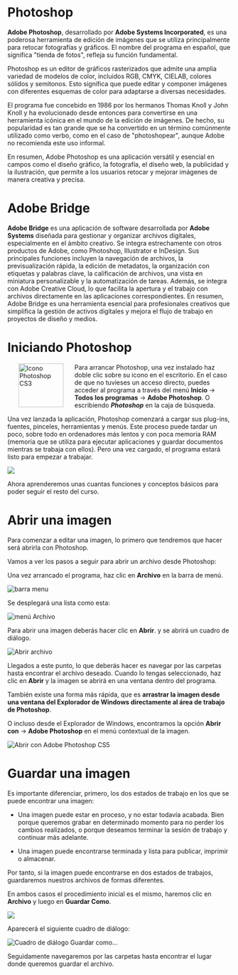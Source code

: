 # Photoshop

**Adobe Photoshop**, desarrollado por **Adobe Systems Incorporated**, es una poderosa herramienta de edición de imágenes que se utiliza principalmente para retocar fotografías y gráficos. El nombre del programa en español, que significa "tienda de fotos", refleja su función fundamental.

Photoshop es un editor de gráficos rasterizados que admite una amplia variedad de modelos de color, incluidos RGB, CMYK, CIELAB, colores sólidos y semitonos. Esto significa que puede editar y componer imágenes con diferentes esquemas de color para adaptarse a diversas necesidades.

El programa fue concebido en 1986 por los hermanos Thomas Knoll y John Knoll y ha evolucionado desde entonces para convertirse en una herramienta icónica en el mundo de la edición de imágenes. De hecho, su popularidad es tan grande que se ha convertido en un término comúnmente utilizado como verbo, como en el caso de "photoshopear", aunque Adobe no recomienda este uso informal.

En resumen, Adobe Photoshop es una aplicación versátil y esencial en campos como el diseño gráfico, la fotografía, el diseño web, la publicidad y la ilustración, que permite a los usuarios retocar y mejorar imágenes de manera creativa y precisa.

# Adobe Bridge

**Adobe Bridge** es una aplicación de software desarrollada por **Adobe Systems** diseñada para gestionar y organizar archivos digitales, especialmente en el ámbito creativo. Se integra estrechamente con otros productos de Adobe, como Photoshop, Illustrator e InDesign. Sus principales funciones incluyen la navegación de archivos, la previsualización rápida, la edición de metadatos, la organización con etiquetas y palabras clave, la calificación de archivos, una vista en miniatura personalizable y la automatización de tareas. Además, se integra con Adobe Creative Cloud, lo que facilita la apertura y el trabajo con archivos directamente en las aplicaciones correspondientes. En resumen, Adobe Bridge es una herramienta esencial para profesionales creativos que simplifica la gestión de activos digitales y mejora el flujo de trabajo en proyectos de diseño y medios.

# Iniciando Photoshop

<img src="https://www.aulaclic.es/photoshop-cc/graficos/iconoadobe.png" alt="Icono Photoshop CS3" width="101" height="98" hspace="25" class="enlinea" style="float: left;">Para arrancar Photoshop, una vez instalado haz doble clic sobre su icono en el escritorio. En el caso de que no tuvieses un acceso directo, puedes acceder al programa a través del menú **Inicio** → **Todos los programas** → **Adobe Photoshop**. O escribiendo ***Photoshop*** en la caja de búsqueda.

Una vez lanzada la aplicación, Photoshop comenzará a cargar sus plug-ins, fuentes, pinceles, herramientas y menús. Este proceso puede tardar un poco, sobre todo en ordenadores más lentos y con poca memoria RAM (memoria que se utiliza para ejecutar aplicaciones y guardar documentos mientras se trabaja con ellos). Pero una vez cargado, el programa estará listo para empezar a trabajar.

![](https://fotoformacion.com/wp-content/uploads/2019/11/Photoshop-2020.jpg)

Ahora aprenderemos unas cuantas funciones y conceptos básicos para poder seguir el resto del curso.

# Abrir una imagen

Para comenzar a editar una imagen, lo primero que tendremos que hacer será abrirla con Photoshop.

Vamos a ver los pasos a seguir para abrir un archivo desde Photoshop:

Una vez arrancado el programa, haz clic en **Archivo** en la barra de menú.

![barra menu](https://www.aulaclic.es/photoshop-cc/graficos/barramenuarchivo2gris.png)

Se desplegará una lista como esta:

![menú Archivo](https://www.aulaclic.es/photoshop-cc/graficos/menuarchivo.gif)

Para abrir una imagen deberás hacer clic en **Abrir**. y se abrirá un cuadro de diálogo.

![Abrir archivo](https://www.aulaclic.es/photoshop-cc/graficos/dialogoabrir.png)

Llegados a este punto, lo que deberás hacer es navegar por las carpetas hasta encontrar el archivo deseado. Cuando lo tengas seleccionado, haz clic en **Abrir** y la imagen se abrirá en una ventana dentro del programa.

También existe una forma más rápida, que es **arrastrar la imagen desde una ventana del Explorador de Windows directamente al área de trabajo de Photoshop**.

O incluso desde el Explorador de Windows, encontramos la opción **Abrir con** → **Adobe Photoshop** en el menú contextual de la imagen.

![Abrir con Adobe Photoshop CS5](https://www.aulaclic.es/photoshop-cc/graficos/contex_abrir_con.png)

# Guardar una imagen

Es importante diferenciar, primero, los dos estados de trabajo en los que se puede encontrar una imagen:

* Una imagen puede estar en proceso, y no estar todavía acabada. Bien porque queremos grabar en determinado momento para no perder los cambios realizados, o porque deseamos terminar la sesión de trabajo y continuar más adelante.

* Una imagen puede encontrarse terminada y lista para publicar, imprimir o almacenar.

Por tanto, si la imagen puede encontrarse en dos estados de trabajos, guardaremos nuestros archivos de formas diferentes.

En ambos casos el procedimiento inicial es el mismo, haremos clic en **Archivo** y luego en **Guardar Como**.

![](https://www.aulaclic.es/photoshop-cc/graficos/archivoguardarcomo.gif)

Aparecerá el siguiente cuadro de diálogo:

![Cuadro de diálogo Guardar como...](https://www.aulaclic.es/photoshop-cc/graficos/dialogoguardarcomo.png)

Seguidamente navegaremos por las carpetas hasta encontrar el lugar donde queremos guardar el archivo.